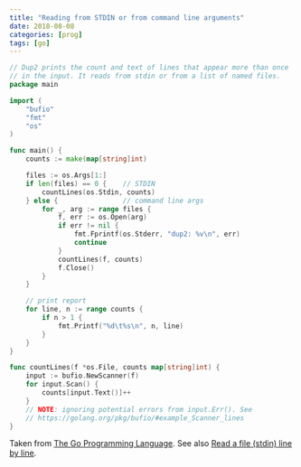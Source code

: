 ```yaml
---
title: "Reading from STDIN or from command line arguments"
date: 2018-08-08
categories: [prog]
tags: [go]
---
```


```go
// Dup2 prints the count and text of lines that appear more than once
// in the input. It reads from stdin or from a list of named files.
package main

import (
    "bufio"
    "fmt"
    "os"
)

func main() {
    counts := make(map[string]int)

    files := os.Args[1:]
    if len(files) == 0 {    // STDIN
        countLines(os.Stdin, counts)
    } else {                // command line args
        for _, arg := range files {
            f, err := os.Open(arg)
            if err != nil {
                fmt.Fprintf(os.Stderr, "dup2: %v\n", err)
                continue
            }
            countLines(f, counts)
            f.Close()
        }
    }

    // print report
    for line, n := range counts {
        if n > 1 {
            fmt.Printf("%d\t%s\n", n, line)
        }
    }
}

func countLines(f *os.File, counts map[string]int) {
    input := bufio.NewScanner(f)
    for input.Scan() {
        counts[input.Text()]++
    }
    // NOTE: ignoring potential errors from input.Err(). See
    // https://golang.org/pkg/bufio/#example_Scanner_lines
}
```

Taken from [The Go Programming Language](https://learning.oreilly.com/library/view/the-go-programming/9780134190570/ebook_split_013.html). See also [Read a file (stdin) line by line](https://yourbasic.org/golang/read-file-line-by-line/).
